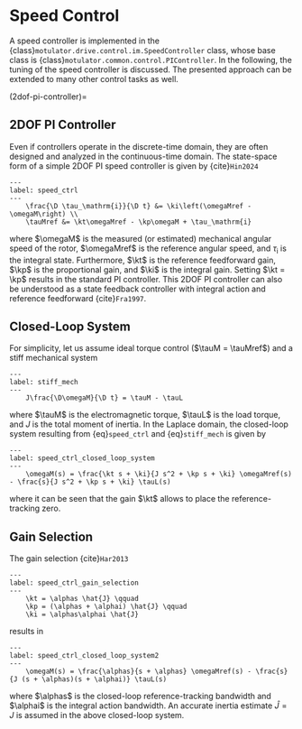 # Speed Control

A speed controller is implemented in the {class}`motulator.drive.control.im.SpeedController` class, whose base class is {class}`motulator.common.control.PIController`. In the following, the tuning of the speed controller is discussed. The presented approach can be extended to many other control tasks as well.

(2dof-pi-controller)=

## 2DOF PI Controller

Even if controllers operate in the discrete-time domain, they are often designed and analyzed in the continuous-time domain. The state-space form of a simple 2DOF PI speed controller is given by {cite}`Hin2024`

```{math}
---
label: speed_ctrl
---
    \frac{\D \tau_\mathrm{i}}{\D t} &= \ki\left(\omegaMref - \omegaM\right) \\
    \tauMref &= \kt\omegaMref - \kp\omegaM + \tau_\mathrm{i}
```

where $\omegaM$ is the measured (or estimated) mechanical angular speed of the rotor, $\omegaMref$ is the reference angular speed, and $\tau_\mathrm{i}$ is the integral state. Furthermore, $\kt$ is the reference feedforward gain, $\kp$ is the proportional gain, and $\ki$ is the integral gain. Setting $\kt = \kp$ results in the standard PI controller. This 2DOF PI controller can also be understood as a state feedback controller with integral action and reference feedforward {cite}`Fra1997`.

## Closed-Loop System

For simplicity, let us assume ideal torque control ($\tauM = \tauMref$) and a stiff mechanical system

```{math}
---
label: stiff_mech
---
    J\frac{\D\omegaM}{\D t} = \tauM - \tauL
```

where $\tauM$ is the electromagnetic torque, $\tauL$ is the load torque, and $J$ is the total moment of inertia. In the Laplace domain, the closed-loop system resulting from {eq}`speed_ctrl` and {eq}`stiff_mech` is given by

```{math}
---
label: speed_ctrl_closed_loop_system
---
    \omegaM(s) = \frac{\kt s + \ki}{J s^2 + \kp s + \ki} \omegaMref(s) - \frac{s}{J s^2 + \kp s + \ki} \tauL(s)
```

where it can be seen that the gain $\kt$ allows to place the reference-tracking zero.

## Gain Selection

The gain selection {cite}`Har2013`

```{math}
---
label: speed_ctrl_gain_selection
---
    \kt = \alphas \hat{J} \qquad
    \kp = (\alphas + \alphai) \hat{J} \qquad
    \ki = \alphas\alphai \hat{J}
```

results in

```{math}
---
label: speed_ctrl_closed_loop_system2
---
    \omegaM(s) = \frac{\alphas}{s + \alphas} \omegaMref(s) - \frac{s}{J (s + \alphas)(s + \alphai)} \tauL(s)
```

where $\alphas$ is the closed-loop reference-tracking bandwidth and $\alphai$ is the integral action bandwidth. An accurate inertia estimate $\hat{J} = J$ is assumed in the above closed-loop system.
